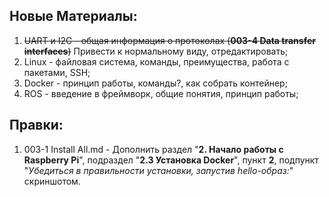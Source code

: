 ## Новые Материалы:
1. ~~UART и I2C - общая информация о протоколах (**003-4 Data transfer interfaces**)~~ Привести к нормальному виду, отредактировать;
2. Linux - файловая система, команды, преимущества, работа с пакетами, SSH;
3. Docker - принцип работы, команды?, как собрать контейнер;
4. ROS - введение в фреймворк, общие понятия, принцип работы;

## Правки:
1. 003-1 Install All.md - Дополнить раздел "**2. Начало работы с Raspberry Pi**", подраздел "**2.3 Установка Docker**", пункт **2**, подпункт "*Убедиться в правильности установки, запустив hello-образ:*" скриншотом.
